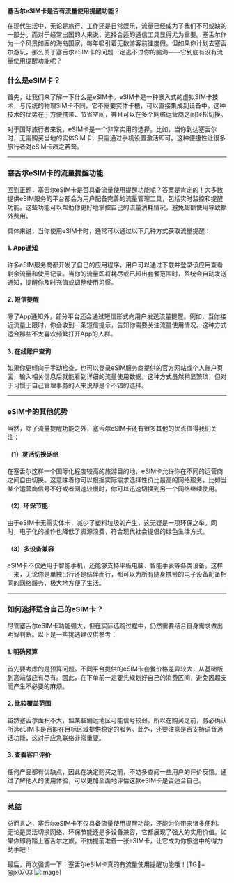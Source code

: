 **塞舌尔eSIM卡是否有流量使用提醒功能？**

在现代生活中，无论是旅行、工作还是日常娱乐，流量已经成为了我们不可或缺的一部分。而对于经常出国的人来说，选择合适的通信工具显得尤为重要。塞舌尔作为一个风景如画的海岛国家，每年吸引着无数游客前往度假。但如果你计划去塞舌尔游玩，那么关于塞舌尔eSIM卡的问题一定逃不过你的脑海——它到底有没有流量使用提醒功能呢？

### 什么是eSIM卡？
首先，让我们来了解一下什么是eSIM卡。eSIM卡是一种嵌入式的虚拟SIM卡技术，与传统的物理SIM卡不同，它不需要实体卡槽，可以直接集成到设备中。这种技术的优势在于方便携带、节省空间，并且可以在多个网络运营商之间轻松切换。

对于国际旅行者来说，eSIM卡是一个非常实用的选择。比如，当你到达塞舌尔时，无需购买当地的实体SIM卡，只需通过手机设置激活即可。这种便捷性让很多旅行者对eSIM卡趋之若鹜。

---

### 塞舌尔eSIM卡的流量提醒功能

回到正题，塞舌尔eSIM卡是否具备流量使用提醒功能呢？答案是肯定的！大多数提供eSIM服务的平台都会为用户配备完善的流量管理工具，包括实时监控和提醒功能。这些功能可以帮助你更好地掌控自己的流量消耗情况，避免超额使用导致额外费用。

具体来说，当你使用eSIM卡时，通常可以通过以下几种方式获取流量提醒：

#### 1. **App通知**
许多eSIM服务商都开发了自己的应用程序，用户可以通过下载并登录该应用查看剩余流量和使用记录。当你的流量即将耗尽或已超出套餐范围时，系统会自动发送通知，提醒你及时充值或调整使用习惯。

#### 2. **短信提醒**
除了App通知外，部分平台还会通过短信形式向用户发送流量提醒。例如，当你接近流量上限时，你会收到一条短信提示，告知你需要关注流量使用情况。这种方式适合那些不太喜欢频繁打开App的人群。

#### 3. **在线账户查询**
如果你更倾向于手动检查，也可以登录eSIM服务商提供的官方网站或个人账户页面，输入相关信息后就能看到详细的流量使用数据。这种方式虽然稍显繁琐，但对于习惯于自己管理事务的人来说却是个不错的选择。

---

### eSIM卡的其他优势

当然，除了流量提醒功能之外，塞舌尔eSIM卡还有很多其他的优点值得我们关注：

#### （1）灵活切换网络
在塞舌尔这样一个国际化程度较高的旅游目的地，eSIM卡允许你在不同的运营商之间自由切换。这意味着你可以根据实际需求选择性价比最高的网络服务，比如当某个运营商信号不好或者网速较慢时，你可以迅速切换到另一个网络继续使用。

#### （2）环保节能
由于eSIM卡无需实体卡，减少了塑料垃圾的产生，这无疑是一项环保之举。同时，电子化的操作也降低了资源浪费，符合现代社会提倡的绿色生活方式。

#### （3）多设备兼容
eSIM卡不仅适用于智能手机，还能够支持平板电脑、智能手表等各类设备。这样一来，无论你是单独出行还是结伴而行，都可以为所有随身携带的电子设备配备相同的网络服务，极大地方便了生活。

---

### 如何选择适合自己的eSIM卡？

尽管塞舌尔eSIM卡功能强大，但在实际选购过程中，仍然需要结合自身需求做出明智判断。以下是一些挑选建议供参考：

#### 1. **明确预算**
首先要考虑的是预算问题。不同平台提供的eSIM卡套餐价格差异较大，从基础版到高端版应有尽有。因此，在下单前一定要先规划好自己的消费区间，避免因超支而产生不必要的麻烦。

#### 2. **比较覆盖范围**
虽然塞舌尔面积不大，但某些偏远地区可能信号较弱。所以在购买之前，务必确认所选eSIM卡是否能在目标区域提供稳定的服务。此外，还要注意是否支持语音通话功能，这对于应急联络非常重要。

#### 3. **查看客户评价**
任何产品都有优缺点，因此在决定购买之前，不妨多查阅一些用户的评价反馈。通过了解他人的使用体验，可以更加全面地评估这款eSIM卡是否适合自己。

---

### 总结

总而言之，塞舌尔eSIM卡不仅具备流量使用提醒功能，还能为你带来诸多便利。无论是灵活切换网络、环保节能还是多设备兼容，它都展现了强大的实用价值。如果你即将踏上塞舌尔之旅，不妨提前准备一张eSIM卡，让它成为你旅途中的得力助手吧！

最后，再次强调一下：塞舌尔eSIM卡真的有流量使用提醒功能哦！[TG💪+ @jx0703 ![Image](https://github.com/user-attachments/assets/dbca1d08-cadb-493c-b0ec-ad6f7a83f270)]